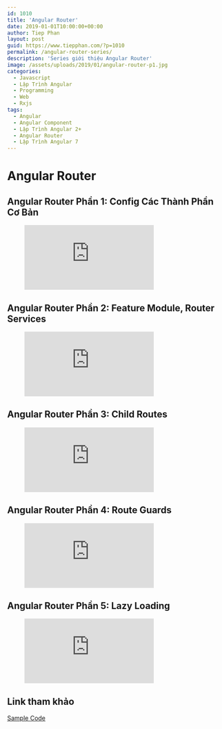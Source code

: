 ```yaml
---
id: 1010
title: 'Angular Router'
date: 2019-01-01T10:00:00+00:00
author: Tiep Phan
layout: post
guid: https://www.tiepphan.com/?p=1010
permalink: /angular-router-series/
description: 'Series giới thiệu Angular Router'
image: /assets/uploads/2019/01/angular-router-p1.jpg
categories:
  - Javascript
  - Lập Trình Angular
  - Programming
  - Web
  - Rxjs
tags:
  - Angular
  - Angular Component
  - Lập Trình Angular 2+
  - Angular Router
  - Lập Trình Angular 7
---
```


# Angular Router

## Angular Router Phần 1: Config Các Thành Phần Cơ Bản

<figure class="video_container">
  <iframe src="https://www.youtube.com/embed/O7oovsRmYXQ" frameborder="0" allowfullscreen="true"> </iframe>
</figure>

## Angular Router Phần 2: Feature Module, Router Services

<figure class="video_container">
  <iframe src="https://www.youtube.com/embed/5PNcMow_yw0" frameborder="0" allowfullscreen="true"> </iframe>
</figure>

## Angular Router Phần 3: Child Routes

<figure class="video_container">
  <iframe src="https://www.youtube.com/embed/BjZOnpKjDpE" frameborder="0" allowfullscreen="true"> </iframe>
</figure>

## Angular Router Phần 4: Route Guards

<figure class="video_container">
  <iframe src="https://www.youtube.com/embed/9ywvpgmWN1s" frameborder="0" allowfullscreen="true"> </iframe>
</figure>

## Angular Router Phần 5: Lazy Loading

<figure class="video_container">
  <iframe src="https://www.youtube.com/embed/3l5NN0TrfrQ" frameborder="0" allowfullscreen="true"> </iframe>
</figure>

## Link tham khảo

<a href="https://github.com/tieppt/ng-router-training" target="_blank">Sample Code</a>

